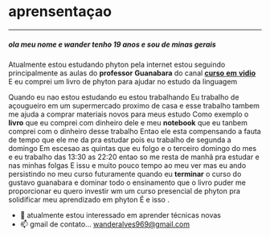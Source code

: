 # aprensentaçao
---
##### ola meu nome e wander tenho 19 anos e sou de minas gerais 
Atualmente estou estudando phyton pela internet estou seguindo principalmente as aulas do __professor__ **Guanabara** 
do canal [__curso__ **em** __vidio__](https://youtube.com/c/CursoemV%C3%ADdeo)
E eu comprei um livro de phyton para ajudar no estudo da linguagem 

Quando eu nao estou estudando eu estou trabalhando
Eu trabalho de açougueiro em um supermercado proximo de casa e esse trabalho tambem me ajuda a comprar materiais novos para meus estudo 
Como exemplo o **livro** que eu comprei com dinheiro dele e meu **notebook** que eu tanbem comprei com o dinheiro desse trabalho 
Entao ele esta compensando a fauta de tempo que ele me da pra estudar pois eu trabalho de segunda a domingo 
Em escesao as quintas que eu folgo e o terceiro domingo do mes e eu trabalho das 13:30 as 22:20 entao so me resta de manhã pra estudar e nas minhas folgas 
E issu e muito pouco tempo ao meu ver mas eu ando persistindo no meu curso futuramente quando eu __terminar__ o curso do gustavo guanabara e dominar todo o ensinamento que o livro puder me proporcionar eu quero investir wm um curso presencial de phyton pra solidificar meu aprendizado em phyton 
É e isso .


- 👀 atualmente estou interessado em aprender técnicas novas
- 📫 gmail de contato... wanderalves969@gmail.com

<!---
01-W4nd3r/01-W4nd3r is a ✨ special ✨ repository because its `README.md` (this file) appears on your GitHub profile.
You can click the Preview link to take a look at your changes.
--->
